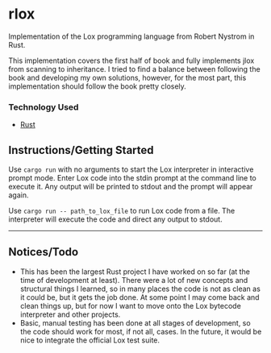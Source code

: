 # rlox
Implementation of the Lox programming language from Robert Nystrom in Rust.

This implementation covers the first half of book and fully implements jlox from scanning to inheritance. I tried to find a balance between following the book and developing my own solutions, however, for the most part, this implementation should follow the book pretty closely.

### Technology Used
* [Rust](https://www.rust-lang.org/)

## Instructions/Getting Started

Use ```cargo run``` with no arguments to start the Lox interpreter in interactive prompt mode. Enter Lox code into the stdin prompt at the command line to execute it. Any output will be printed to stdout and the prompt will appear again.

Use ```cargo run -- path_to_lox_file``` to run Lox code from a file. The interpreter will execute the code and direct any output to stdout.

---

## Notices/Todo
* This has been the largest Rust project I have worked on so far (at the time of development at least). There were a lot of new concepts and structural things I learned, so in many places the code is not as clean as it could be, but it gets the job done. At some point I may come back and clean things up, but for now I want to move onto the Lox bytecode interpreter and other projects.
* Basic, manual testing has been done at all stages of development, so the code should work for most, if not all, cases. In the future, it would be nice to integrate the official Lox test suite.